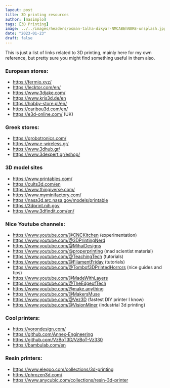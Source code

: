 ```yaml
---
layout: post
title: 3D printing resources
author: [masimplo]
tags: [3D Printing]
image: ../../images/headers/osman-talha-dikyar-NMCABEhN0RE-unsplash.jpg
date: "2023-01-23"
draft: false
---
```


This is just a list of links related to 3D printing, mainly here for my own reference, but pretty sure you might find something useful in them also.

### European stores:
- https://fermio.xyz/
- https://lecktor.com/en/
- https://www.3djake.com/
- https://www.kris3d.de/en
- https://hobby-store.pl/en/
- https://caribou3d.com/en/
- https://e3d-online.com/ (UK)

### Greek stores:
- https://grobotronics.com/
- https://www.e-wireless.gr/
- https://www.3dhub.gr/
- https://www.3dexpert.gr/eshop/

### 3D model sites
- https://www.printables.com/
- https://cults3d.com/en
- https://www.thingiverse.com/
- https://www.myminifactory.com/
- https://nasa3d.arc.nasa.gov/models/printable
- https://3dprint.nih.gov
- https://www.3dfindit.com/en/

### Nice Youtube channels:
- https://www.youtube.com/@CNCKitchen (experimentation)
- https://www.youtube.com/@3DPrintingNerd
- https://www.youtube.com/@MihaiDesigns
- https://www.youtube.com/@properprinting (mad scientist material)
- https://www.youtube.com/@TeachingTech (tutorials)
- https://www.youtube.com/@FilamentFriday (tutorials)
- https://www.youtube.com/@Tombof3DPrintedHorrors (nice guides and tips)
- https://www.youtube.com/@MadeWithLayers
- https://www.youtube.com/@TheEdgeofTech
- https://www.youtube.com/@make.anything
- https://www.youtube.com/@MakersMuse
- https://www.youtube.com/@Vez3D (fastest DIY printer I know)
- https://www.youtube.com/@VisionMiner (industrial 3d printing)

### Cool printers:
- https://vorondesign.com/
- https://github.com/Annex-Engineering
- https://github.com/VzBoT3D/VzBoT-Vz330
- https://bambulab.com/en

### Resin printers:
- https://www.elegoo.com/collections/3d-printing
- https://phrozen3d.com/
- https://www.anycubic.com/collections/resin-3d-printer

